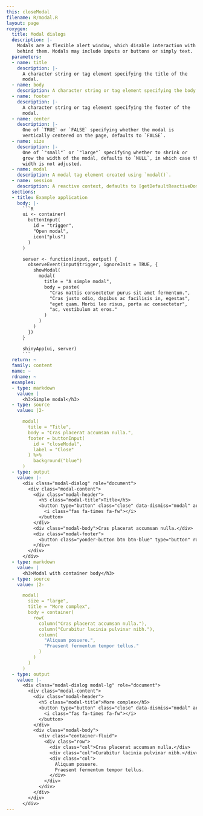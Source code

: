 ```yaml
---
this: closeModal
filename: R/modal.R
layout: page
roxygen:
  title: Modal dialogs
  description: |-
    Modals are a flexible alert window, which disable interaction with the page
    behind them. Modals may include inputs or buttons or simply text.
  parameters:
  - name: title
    description: |-
      A character string or tag element specifying the title of the
      modal.
  - name: body
    description: A character string or tag element specifying the body of the modal.
  - name: footer
    description: |-
      A character string or tag element specifying the footer of the
      modal.
  - name: center
    description: |-
      One of `TRUE` or `FALSE` specifying whether the modal is
      vertically centered on the page, defaults to `FALSE`.
  - name: size
    description: |-
      One of `"small"` or `"large"` specifying whether to shrink or
      grow the width of the modal, defaults to `NULL`, in which case the modal's
      width is not adjusted.
  - name: modal
    description: A modal tag element created using `modal()`.
  - name: session
    description: A reactive context, defaults to [getDefaultReactiveDomain()](/yonder/0.0.5/getDefaultReactiveDomain().html).
  sections:
  - title: Example application
    body: |-
      ```R
      ui <- container(
        buttonInput(
          id = "trigger",
          "Open modal",
          icon("plus")
        )
      )

      server <- function(input, output) {
        observeEvent(input$trigger, ignoreInit = TRUE, {
          showModal(
            modal(
              title = "A simple modal",
              body = paste(
                "Cras mattis consectetur purus sit amet fermentum.",
                "Cras justo odio, dapibus ac facilisis in, egestas",
                "eget quam. Morbi leo risus, porta ac consectetur",
                "ac, vestibulum at eros."
              )
            )
          )
        })
      }

      shinyApp(ui, server)
      ```
  return: ~
  family: content
  name: ~
  rdname: ~
  examples:
  - type: markdown
    value: |
      <h3>Simple modal</h3>
  - type: source
    value: |2-

      modal(
        title = "Title",
        body = "Cras placerat accumsan nulla.",
        footer = buttonInput(
          id = "closeModal",
          label = "Close"
        ) %>%
          background("blue")
      )
  - type: output
    value: |-
      <div class="modal-dialog" role="document">
        <div class="modal-content">
          <div class="modal-header">
            <h5 class="modal-title">Title</h5>
            <button type="button" class="close" data-dismiss="modal" aria-label="Close">
              <i class="fas fa-times fa-fw"></i>
            </button>
          </div>
          <div class="modal-body">Cras placerat accumsan nulla.</div>
          <div class="modal-footer">
            <button class="yonder-button btn btn-blue" type="button" role="button" id="closeModal">Close</button>
          </div>
        </div>
      </div>
  - type: markdown
    value: |
      <h3>Modal with container body</h3>
  - type: source
    value: |2-

      modal(
        size = "large",
        title = "More complex",
        body = container(
          row(
            column("Cras placerat accumsan nulla."),
            column("Curabitur lacinia pulvinar nibh."),
            column(
              "Aliquam posuere.",
              "Praesent fermentum tempor tellus."
            )
          )
        )
      )
  - type: output
    value: |-
      <div class="modal-dialog modal-lg" role="document">
        <div class="modal-content">
          <div class="modal-header">
            <h5 class="modal-title">More complex</h5>
            <button type="button" class="close" data-dismiss="modal" aria-label="Close">
              <i class="fas fa-times fa-fw"></i>
            </button>
          </div>
          <div class="modal-body">
            <div class="container-fluid">
              <div class="row">
                <div class="col">Cras placerat accumsan nulla.</div>
                <div class="col">Curabitur lacinia pulvinar nibh.</div>
                <div class="col">
                  Aliquam posuere.
                  Praesent fermentum tempor tellus.
                </div>
              </div>
            </div>
          </div>
        </div>
      </div>
---
```

